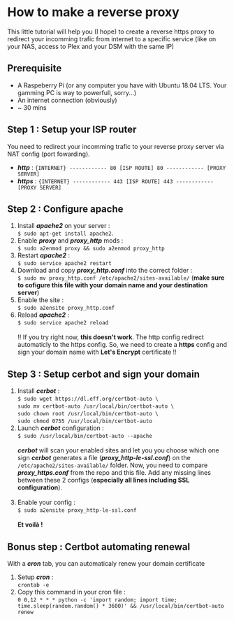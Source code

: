 # How to make a reverse proxy
This little tutorial will help you (I hope) to create a reverse https proxy to redirect your incomming trafic from internet to a specific service (like on your NAS, access to Plex and your DSM with the same IP)

## Prerequisite
  - A Raspeberry Pi (or any computer you have with Ubuntu 18.04 LTS. Your gamming PC is way to powerfull, sorry...)
  - An internet connection (obviously)
  - ~ 30 mins
 
## Step 1 : Setup your ISP router
You need to redirect your incomming trafic to your reverse proxy server via NAT config (port fowarding). 

  - ***http*** :  `{INTERNET} ------------ 80 [ISP ROUTE] 80 ------------ [PROXY SERVER]` <br>
  - ***https*** : `{INTERNET} ------------ 443 [ISP ROUTE] 443 ------------ [PROXY SERVER]`
  
## Step 2 : Configure apache
  1. Install ***apache2*** on your server : <br>
      `$ sudo apt-get install apache2`. <br>
  2. Enable ***proxy*** and ***proxy_http*** mods : <br>
      `$ sudo a2enmod proxy && sudo a2enmod proxy_http` <br>
  3. Restart ***apache2*** : <br>
      `$ sudo service apache2 restart` <br>
  4. Download and copy ***proxy_http.conf*** into the correct folder : <br>
      `$ sudo mv proxy_http.conf /etc/apache2/sites-available/` (**make sure to cofigure this file with your domain name and your destination server**) <br>
  5. Enable the site : <br>
      `$ sudo a2ensite proxy_http.conf` <br>
  6. Reload ***apache2*** : <br>
      `$ sudo service apache2 reload` <br><br>
!! If you try right now, **this doesn't work**. The http config redirect automaticly to the https config. So, we need to create a **https** config and sign your domain name with **Let's Encrypt** certificate !!

## Step 3 : Setup cerbot and sign your domain
  1. Install ***cerbot*** : <br>
    `$ sudo wget https://dl.eff.org/certbot-auto \` <br>
     `sudo mv certbot-auto /usr/local/bin/certbot-auto \` <br>
     `sudo chown root /usr/local/bin/certbot-auto \` <br>
     `sudo chmod 0755 /usr/local/bin/certbot-auto` <br>
  2. Launch ***cerbot*** configuration : <br>
    `$ sudo /usr/local/bin/certbot-auto --apache` <br><br>
    ***cerbot*** will scan your enabled sites and let you you choose which one sign
    ***cerbot*** generates a file (***proxy_http-le-ssl.conf***) on the `/etc/apache2/sites-available/` folder. Now, you need to compare ***proxy_https.conf*** from the repo and this file. Add any missing lines between these 2 configs (**especially all lines including SSL configuration**).<br><br>
  3. Enable your config : <br>
      `$ sudo a2ensite proxy_http-le-ssl.conf` <br><br>
**Et voilà !**

## Bonus step : Certbot automating renewal
With a ***cron*** tab, you can automaticaly renew your domain certificate <br>
  1. Setup ***cron*** :<br>
    `crontab -e`
  2. Copy this command in your cron file : <br>
    `0 0,12 * * * python -c 'import random; import time; time.sleep(random.random() * 3600)' && /usr/local/bin/certbot-auto renew `
